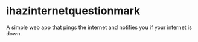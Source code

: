 # ihazinternetquestionmark
A simple web app that pings the internet and notifies you if your internet is down.
